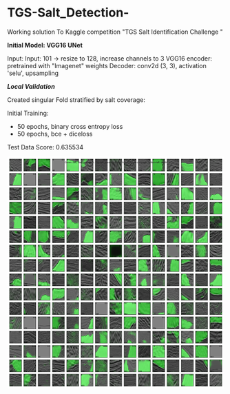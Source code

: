 # TGS-Salt_Detection-
Working solution To Kaggle competition "TGS Salt Identification Challenge "


**Initial Model: VGG16 UNet**

Input: Input: 101 -> resize to 128, increase channels to 3
VGG16 encoder: pretrained with "Imagenet" weights
Decoder: conv2d (3, 3), activation 'selu', upsampling 

***Local Validation***

Created singular Fold stratified by salt coverage: 

Initial Training:
- 50 epochs, binary cross entropy loss
- 50 epochs, bce + diceloss 

Test Data Score: 0.635534

![VGG16 Predictions](https://github.com/GavinClarke0/TGS-Salt_Detection/blob/master/readme_files/myplot.png?raw=true "VGG16 Model Predictions")




